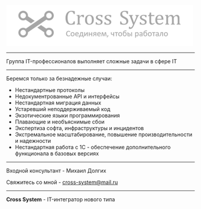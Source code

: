 <br>
<br>
<br>

<p align="left">
  <img src="images/logo.png" width="500" title="Сложные задачи в сфере IT">
</p>

<hr>

Группа IT-профессионалов выполняет сложные задачи в сфере IT

<hr>

Беремся только за безнадежные случаи:
- Нестандартные протоколы
- Недокументрованные API и интерфейсы
- Нестандартная миграция данных
- Устаревший неподдерживаемый код
- Экзотические языки программирования
- Плавающие и необъяснимые сбои
- Экспертиза софта, инфраструктуры и инцидентов
- Экстремальное масштабирование, повышение производительности и надежности
- Нестандартная работа с 1С - обеспечение дополнительного функционала в базовых версиях

<hr>

Входной консультант - Михаил Долгих

Свяжитесь со мной - <a href="mailto:cross-system@mail.ru">cross-system@mail.ru</a>

<hr>

**Сross System** - IT-интегратор нового типа
 

